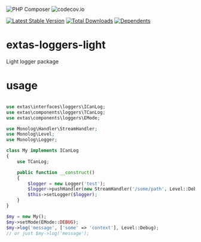 ![PHP Composer](https://github.com/jeyroik/extas-loggers-light/workflows/PHP%20Composer/badge.svg?branch=master)
![codecov.io](https://codecov.io/gh/jeyroik/extas-loggers-light/coverage.svg?branch=master)

[![Latest Stable Version](https://poser.pugx.org/jeyroik/extas-loggers-light/v)](//packagist.org/packages/jeyroik/extas-loggers-light)
[![Total Downloads](https://poser.pugx.org/jeyroik/extas-loggers-light/downloads)](//packagist.org/packages/jeyroik/extas-loggers-light)
[![Dependents](https://poser.pugx.org/jeyroik/extas-loggers-light/dependents)](//packagist.org/packages/jeyroik/extas-loggers-light)


# extas-loggers-light

Light logger package

# usage

```php

use extas\interfaces\loggers\ICanLog;
use extas\components\loggers\TCanLog;
use extas\components\loggers\EMode;

use Monolog\Handler\StreamHandler;
use Monolog\Level;
use Monolog\Logger;

class My implements ICanLog
{
    use TCanLog;

    public function __construct()
    {
        $logger = new Logger('test');
        $logger->pushHandler(new StreamHandler('/some/path', Level::Debug));
        $this->setLogger($logger);
    }
}

$my = new My();
$my->setMode(EMode::DEBUG);
$my->log('message', ['some' => 'context'], Level::Debug);
// or just $my->log('message');
```
